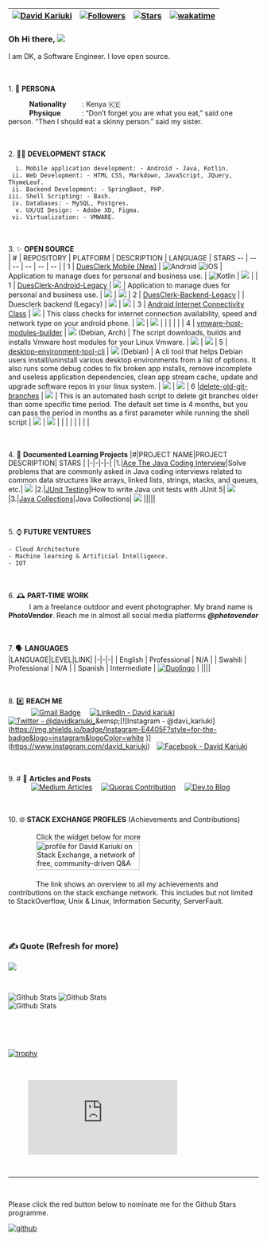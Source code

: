 | [![David Kariuki](https://img.shields.io/badge/DK-DAVID%20KARIUKI-blue)](#) | [![Followers](https://img.shields.io/github/followers/david-kariuki)](#) | [![Stars](https://img.shields.io/github/stars/david-kariuki?label=Profile%20Stars&logo=Profile%20stars&logoColor=b)](#) | [![wakatime](https://wakatime.com/badge/user/b8ede415-6acf-4bd7-af13-5e3ea5742c8a.svg)](https://wakatime.com/@b8ede415-6acf-4bd7-af13-5e3ea5742c8a) |
--| --| --| --|
<!--[![Profile Views](https://komarev.com/ghpvc/?username=david-kariuki&color=red)](#) -->

### Oh Hi there, ![](https://user-images.githubusercontent.com/18350557/176309783-0785949b-9127-417c-8b55-ab5a4333674e.gif) 
I am DK, a Software Engineer. I love open source.<br>

<br><br>1.  🧑 **PERSONA**<br>

&emsp;&emsp;&emsp;**Nationality**&emsp;&emsp;&nbsp;: Kenya 🇰🇪<br>
&emsp;&emsp;&emsp;**Physique**&emsp;&emsp;&emsp;: “Don’t forget you are what you eat,” said one person. “Then I should eat a skinny person.” said my sister.<br>

<br><br> 2.  🧑‍💼 **DEVELOPMENT STACK**<br>

      i. Mobile application development: - Android - Java, Kotlin.
     ii. Web Development: - HTML CSS, Markdown, JavaScript, JQuery, ThymeLeaf.
     ii. Backend Development: - SpringBoot, PHP.
    iii. Shell Scripting: - Bash.
     iv. Databases: - MySQL, Postgres.
      v. UX/UI Design: - Adobe XD, Figma.
     vi. Virtualization: - VMWARE.
     

<br><br>3.  ✨ **OPEN SOURCE**<br>
| # | REPOSITORY | PLATFORM | DESCRIPTION | LANGUAGE | STARS
-- | -- | -- | -- | -- | -- |
| 1 | [DuesClerk Mobile (New)](https://github.com/liniantt/duesclerk-mobile) | ![Android](https://img.shields.io/badge/Android-3DDC84?style=for-the-badge&logo=android&logoColor=white) ![iOS](https://img.shields.io/badge/iOS-000000?style=for-the-badge&logo=ios&logoColor=white) | Application to manage dues for personal and business use. | ![Kotlin](https://img.shields.io/badge/kotlin-%237F52FF.svg?style=for-the-badge&logo=kotlin&logoColor=white) | ![](https://img.shields.io/github/stars/liniantt/duesclerk-mobile) |
| 1 | [DuesClerk-Android-Legacy](https://github.com/liniantt/DuesClerk) | ![](https://img.shields.io/badge/Android-3DDC84?style=for-the-badge&logo=android&logoColor=white) | Application to manage dues for personal and business use. | ![](https://img.shields.io/badge/Java-ED8B00?style=for-the-badge&logo=java&logoColor=white) | ![](https://img.shields.io/github/stars/liniantt/duesClerk-android-legacy)
| 2 | [DuesClerk-Backend-Legacy](https://github.com/liniantt/duesclerk-backend-legacy) |  | Duesclerk backend (Legacy) | ![](https://img.shields.io/badge/PHP-777BB4?style=for-the-badge&logo=php&logoColor=white) | ![](https://img.shields.io/github/stars/liniantt/duesclerk-backend-legacy)
| 3 | [Android Internet Connectivity Class](https://github.com/david-kariuki/AndroidInternetConnectivity) | ![](https://img.shields.io/badge/Android-3DDC84?style=for-the-badge&logo=android&logoColor=white) | This class checks for internet connection availability, speed and network type on your android phone. | ![](https://img.shields.io/badge/Java-ED8B00?style=for-the-badge&logo=java&logoColor=white) | ![](https://img.shields.io/github/stars/david-kariuki/AndroidInternetConnectivity)
|  |  |  |  |
| 4 | [vmware-host-modules-builder](https://github.com/linuxeuphony/vmware-host-modules-builder-cli) | ![](https://img.shields.io/badge/Linux-FCC624?style=for-the-badge&logo=linux&logoColor=black) (Debian, Arch) | The script downloads, builds and installs Vmware host modules for your Linux Vmware. | ![](https://img.shields.io/badge/Bash-black?style=for-the-badge&logo=gnu%20bash&logoColor=white) | ![](https://img.shields.io/github/stars/linuxeuphony/vmware-host-modules-builder-cli)
| 5 | [desktop-environment-tool-cli](https://github.com/linuxeuphony/linux-desktop-environment-tool-cli) | ![](https://img.shields.io/badge/Linux-FCC624?style=for-the-badge&logo=linux&logoColor=black) (Debian) | A cli tool that helps Debian users install/uninstall various desktop environments from a list of options. It also runs some debug codes to fix broken app installs, remove incomplete and useless application dependencies, clean app stream cache, update and upgrade software repos in your linux system.  | ![](https://img.shields.io/badge/Bash-black?style=for-the-badge&logo=gnu%20bash&logoColor=white) | ![](https://img.shields.io/github/stars/linuxeuphony/linux-desktop-environment-tool-cli)
| 6 |[delete-old-git-branches](https://github.com/LinuxEuphony/delete-old-git-branches) | ![](https://img.shields.io/badge/Linux-FCC624?style=for-the-badge&logo=linux&logoColor=black) | This is an automated bash script to delete git branches older than some specific time period. The default set time is 4 months, but you can pass the period in months as a first parameter while running the shell script | ![](https://img.shields.io/badge/Bash-black?style=for-the-badge&logo=gnu%20bash&logoColor=white) | ![](https://img.shields.io/github/stars/linuxeuphony/delete-old-git-branches) |
|  | |  |  |  | |
   
   
   
<br><br>4.  📙 **Documented Learning Projects**
|#|PROJECT NAME|PROJECT DESCRIPTION| STARS |
|-|-|-|-|
|1.|[Ace The Java Coding Interview](https://github.com/david-kariuki/AceTheJavaCodingInterview)|Solve problems that are commonly asked in Java coding interviews related to common data structures like arrays, linked lists, strings, stacks, and queues, etc.| ![](https://img.shields.io/github/stars/david-kariuki/AceTheJavaCodingInterview)
|2.|[JUnit Testing](https://github.com/david-kariuki/JUnitTestingProject)|How to write Java unit tests with JUnit 5| ![](https://img.shields.io/github/stars/david-kariuki/JUnitTestingProject)
|3.|[Java Collections](https://github.com/david-kariuki/JavaCollections)|Java Collections| ![](https://img.shields.io/github/stars/david-kariuki/JavaCollections)
|||||

<br><br>5.  ⌚ **FUTURE VENTURES**<br>
    
    - Cloud Architecture
    - Machine learning & Artificial Intelligence.
    - IOT

<br><br>6.  🕰️ **PART-TIME WORK**<br>
&emsp;&emsp;&emsp;I am a freelance outdoor and event photographer. My brand name is **PhotoVendor**. Reach me in almost all social media platforms ***@photovendor***


<br><br>7.  🗣️ **LANGUAGES**<br>
|LANGUAGE|LEVEL|LINK|
|-|-|-|
| English | Professional | N/A |
| Swahili | Professional | N/A |
| Spanish | Intermediate | [![Duolingo](https://img.shields.io/badge/Duolingo-%234DC730.svg?style=for-the-badge&logo=Duolingo&logoColor=white)](https://www.duolingo.com/profile/davidkariuki) |
||||


<br><br>8. #️⃣ **REACH ME**<br>
&emsp;&emsp;&emsp;
[![Gmail Badge](https://img.shields.io/badge/Gmail-D14836?style=for-the-badge&logo=gmail&logoColor=white)](mailto:dkaris.k@gmail.com) &emsp;[![LinkedIn - David kariuki](https://img.shields.io/badge/LinkedIn-0077B5?style=for-the-badge&logo=linkedin&logoColor=white)](https://www.linkedin.com/in/davidkariuki)&emsp;
[![Twitter - @davidkariuki_](https://img.shields.io/badge/Twitter-1DA1F2?style=for-the-badge&logo=twitter&logoColor=white)](https://twitter.com/davidkariuki_)&emsp;[![Instagram - @davi_kariuki](https://img.shields.io/badge/Instagram-E4405F?style=for-the-badge&logo=instagram&logoColor=white )](https://www.instagram.com/david_kariuki)&emsp;[![Facebook - David Kariuki](https://img.shields.io/badge/Facebook-1877F2?style=for-the-badge&logo=facebook&logoColor=white)](https://www.facebook.com/dk.davidkariuki)&emsp;

<br><br>9. #️ 📖 **Articles and Posts**<br>
&emsp;&emsp;&emsp;
[![Medium Articles](https://img.shields.io/badge/Medium-12100E?style=for-the-badge&logo=medium&logoColor=white)](https://medium.com/@davidkariuki) &emsp;[![Quoras Contribution](https://img.shields.io/badge/Quora-%23B92B27.svg?style=for-the-badge&logo=Quora&logoColor=white)](https://www.quora.com/profile/David-Kariuki-7/) &emsp;[![Dev.to Blog](https://img.shields.io/badge/dev.to-0A0A0A?style=for-the-badge&logo=dev.to&logoColor=white)](https://dev.to/david_kariuki)


<br><br>10.  🌐 **STACK EXCHANGE PROFILES** (Achievements and Contributions)<br><br>
&emsp;&emsp;&emsp;&emsp;Click the widget below for more<br>
&emsp;&emsp;&emsp;&emsp;<a href="https://stackexchange.com/users/7822670/david-kariuki?tab=accounts"><img src="https://stackexchange.com/users/flair/7822670.png" width="208" height="58" alt="profile for David Kariuki on Stack Exchange, a network of free, community-driven Q&amp;A sites" title="profile for David Kariuki on Stack Exchange, a network of free, community-driven Q&amp;A sites"></a><br><br>
&emsp;&emsp;&emsp;&emsp;The link shows an overview to all my achievements and contributions on the stack exchange network. This includes but not limited to StackOverflow, Unix & Linux, Information Security, ServerFault. 
    
<br><br> 

### ✍️ Quote (Refresh for more)
![](https://quotes-github-readme.vercel.app/api?type=horizontal&theme=radical)

<br>

<!--
[![My GitHub Stats](https://github-readme-stats.vercel.app/api/?username=david-kariuki&count_private=true&theme=tokyonight&showicons=true)]()
[![My GitHub Language Stats](https://github-readme-stats.vercel.app/api/top-langs/?username=david-kariuki&langs_count=5&theme=tokyonight)]()
-->

![Github Stats](https://github-readme-stats.vercel.app/api?username=david-kariuki&theme=light&hide_border=true&include_all_commits=true&count_private=true)
![Github Stats](https://github-readme-streak-stats.herokuapp.com/?user=david-kariuki&theme=light&hide_border=true&fire=red&sideNums=red)<br/>
![Github Stats](https://github-readme-stats.vercel.app/api/top-langs/?username=david-kariuki&theme=light&hide_border=false&include_all_commits=true&count_private=true&layout=compact&langs_count=20&include_private=true)

<br>

<!--START_SECTION:waka-->

<!--END_SECTION:waka-->

<br>

<!--
<br>
[![GitHub Activity](images/userstats.svg)](https://github.com/cicirello/user-statistician)
-->

<br>

[![trophy](https://github-profile-trophy.vercel.app/?username=david-kariuki&margin-w=8)](https://github.com/ryo-ma/github-profile-trophy)

<br>

<figure><embed src="https://wakatime.com/share/@b8ede415-6acf-4bd7-af13-5e3ea5742c8a/9da959ba-708a-4a90-aa0b-671671495867.svg"></embed></figure>


<br>

***

<br>

Please click the red button below to nominate me for the Github Stars programme. <br>

<a href='https://stars.github.com/nominate/' target="_blank"><img alt='github' src='https://img.shields.io/badge/Nominate_me --> @david--kariuki-100000?style=for-the-badge&logo=github&logoColor=000000&labelColor=ffffff&color=E03A3A'/></a>


<br>

